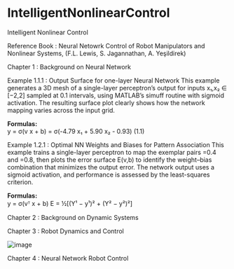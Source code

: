 # IntelligentNonlinearControl
Intelligent Nonlinear Control

Reference Book : Neural Netowrk Control of Robot Manipulators and Nonlinear Systems, (F.L. Lewis, S. Jagannathan, A. Yeşildirek)

Chapter 1 : Background on Neural Network

Example 1.1.1 : Output Surface for one-layer Neural Network
This example generates a 3D mesh of a single-layer perceptron’s output for inputs x₁,x₂ ∈ [−2,2] sampled at 0.1 intervals, using MATLAB’s simuff routine with sigmoid activation. The resulting surface plot clearly shows how the network mapping varies across the input grid.

**Formulas:**  
y = σ(v x + b) = σ(-4.79 x₁ + 5.90 x₂ - 0.93)  (1.1)

Example 1.2.1 : Optimal NN Weights and Biases for Pattern Association
This example trains a single-layer perceptron to map the exemplar pairs  =0.4 and =0.8, then plots the error surface E(v,b) to identify the weight–bias combination that minimizes the output error. The network output uses a sigmoid activation, and performance is assessed by the least-squares criterion.

**Formulas:**  
y = σ(vᵀ x + b)
E = ½[(Y¹ − y¹)² + (Y² − y²)²]

Chapter 2 : Background on Dynamic Systems

Chapter 3 : Robot Dynamics and Control

![image](https://github.com/user-attachments/assets/8a85075c-833f-46fb-81af-c7be483d6198)

Chapter 4 : Neural Network Robot Control

